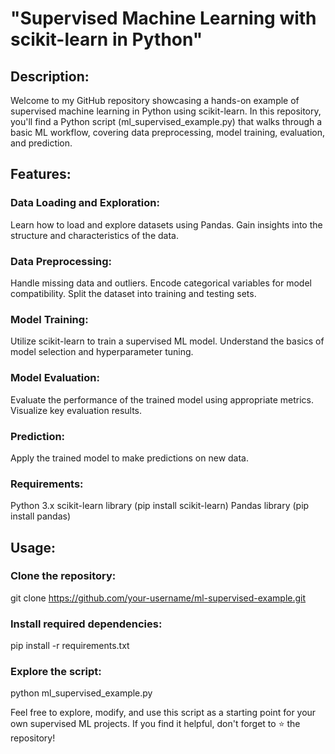 # "Supervised Machine Learning with scikit-learn in Python"

## Description:

Welcome to my GitHub repository showcasing a hands-on example of supervised machine learning in Python using scikit-learn. In this repository, you'll find a Python script (ml_supervised_example.py) that walks through a basic ML workflow, covering data preprocessing, model training, evaluation, and prediction.

## Features:

### Data Loading and Exploration:

Learn how to load and explore datasets using Pandas.
Gain insights into the structure and characteristics of the data.

### Data Preprocessing:

Handle missing data and outliers.
Encode categorical variables for model compatibility.
Split the dataset into training and testing sets.

### Model Training:

Utilize scikit-learn to train a supervised ML model.
Understand the basics of model selection and hyperparameter tuning.

### Model Evaluation:

Evaluate the performance of the trained model using appropriate metrics.
Visualize key evaluation results.

### Prediction:

Apply the trained model to make predictions on new data.

### Requirements:

Python 3.x
scikit-learn library (pip install scikit-learn)
Pandas library (pip install pandas)

## Usage:

### Clone the repository:

git clone https://github.com/your-username/ml-supervised-example.git

### Install required dependencies:

pip install -r requirements.txt

### Explore the script:

python ml_supervised_example.py

Feel free to explore, modify, and use this script as a starting point for your own supervised ML projects. If you find it helpful, don't forget to ⭐️ the repository!
